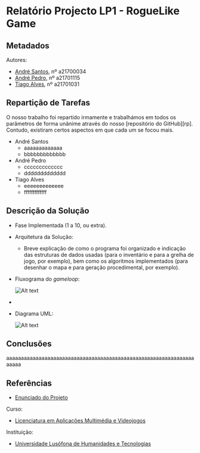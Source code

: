# Relatório Projecto LP1 - RogueLike Game




## Metadados

 Autores: 
 * [André Santos][AS], nº a21700034
 * [André Pedro][AP], nº a21701115
 * [Tiago Alves][TA], nº a21701031
 

## Repartição de Tarefas

O nosso trabalho foi repartido irmamente e trabalhámos em todos os parâmetros de forma unânime através do nosso [repositório do GitHub][rp].
Contudo, existiram certos aspectos em que cada um se focou mais.
 * André Santos
	* aaaaaaaaaaaaa
	* bbbbbbbbbbbbb
 * André Pedro
	* ccccccccccccc
	* ddddddddddddd
 * Tiago Alves
	* eeeeeeeeeeeee
	* fffffffffffff
 
## Descrição da Solução

 * Fase Implementada (1 a 10, ou extra).
 
 * Arquitetura da Solução:
	* Breve explicação de como o programa foi organizado e indicação das estruturas de dados usadas
	(para o inventário e para a grelha de jogo, por exemplo), bem como os algoritmos implementados
	(para desenhar o mapa e para geração procedimental, por exemplo).
	
 * Fluxograma do _gameloop_:

	![Alt text](insertfluxograma.svg?sanitize=true "Fluxograma do Projeto")
- 
 
* Diagrama UML:

	![Alt text](insertUML.svg?sanitize=true "Diagrama UML do Projeto")

	
## Conclusões 
aaaaaaaaaaaaaaaaaaaaaaaaaaaaaaaaaaaaaaaaaaaaaaaaaaaaaaaaaaaaaaaaaaaaa 

## Referências
 * [Enunciado do Projeto][ref1]
 
Curso:
* [Licenciatura em Aplicações Multimédia e Videojogos][lamv]
	
Instituição: 
* [Universidade Lusófona de Humanidades e Tecnologias][ULHT]



[AS]:https://github.com/Snigy24
[AP]:https://github.com/andre-pedro
[TA]:https://github.com/synpse
[lamv]:https://www.ulusofona.pt/licenciatura/aplicacoes-multimedia-e-videojogos
[ULHT]:https://www.ulusofona.pt/
[ref1]:https://github.com/VideojogosLusofona/lp12017p2